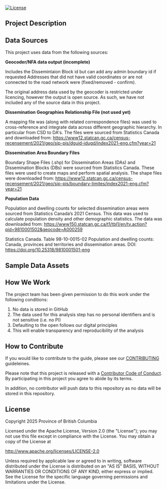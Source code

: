 [![License](https://img.shields.io/badge/License-Apache%202.0-blue.svg)](https://opensource.org/licenses/Apache-2.0)

## Project Description

 

## Data Sources

This project uses data from the following sources:

**Geocoder/NFA data output (incomplete)** 

Includes the Dissemintaion Block id but can add any admin boundary id if requested 
Addresses that did not have valid coordinates or are not connected to the road network were (fixed/removed - confirm). 


The original address data used by the geocoder is restricted under licencing, however the output is open source. As such, we have not included any of the source data in this project.  

**Dissemination Geographies Relationship File (not used yet)**

A mapping file was (along with related correspondence files) was used to cross-reference and integrate data across different geographic hierarchy. In particular from CSD to DA's. The files were sourced from Statistics Canada and downloaded from: https://www12.statcan.gc.ca/census-recensement/2021/geo/sip-pis/dguid-idugd/index2021-eng.cfm?year=21

**Dissemination Area Boundary Files**

Boundary Shape Files (.shp) for Dissemination Areas (DAs) and Dissemination Blocks (DBs) were sourced from Statistics Canada.  These files were used to create maps and perform spatial analysis.  The shape files were downloaded from: https://www12.statcan.gc.ca/census-recensement/2021/geo/sip-pis/boundary-limites/index2021-eng.cfm?year=21

**Population Data**

Population and dwelling counts for selected dissemination areas were sourced from Statistics Canada’s 2021 Census.  This data was used to calculate population density and other demographic statistics.  The data was downloaded from: https://www150.statcan.gc.ca/t1/tbl1/en/tv.action?pid=9810001502&geocode=A000259 

Statistics Canada. Table 98-10-0015-02  Population and dwelling counts: Canada, provinces and territories and dissemination areas. DOI: https://doi.org/10.25318/9810001501-eng

## Sample Data Assets

## How We Work

The project team has been given permission to do this work under the following conditions:

1. No data is stored in GitHub
2. The data used for this analysis step has no personal identifiers and is not sensitive (i.e. no PI)
3. Defaulting to the open follows our digital principles
4. This will enable transparency and reproducibility of the analysis

## How to Contribute

If you would like to contribute to the guide, please see our [CONTRIBUTING](CONTRIBUTING.md) guideleines.

Please note that this project is released with a [Contributor Code of Conduct](CODE_OF_CONDUCT.md). By participating in this project you agree to abide by its terms.

In addition, no contributor will push data to this repository as no data will be stored in this repository. 

## License

Copyright 2025 Province of British Columbia

Licensed under the Apache License, Version 2.0 (the "License");
you may not use this file except in compliance with the License.
You may obtain a copy of the License at

   http://www.apache.org/licenses/LICENSE-2.0

Unless required by applicable law or agreed to in writing, software
distributed under the License is distributed on an "AS IS" BASIS,
WITHOUT WARRANTIES OR CONDITIONS OF ANY KIND, either express or implied.
See the License for the specific language governing permissions and
limitations under the License.
